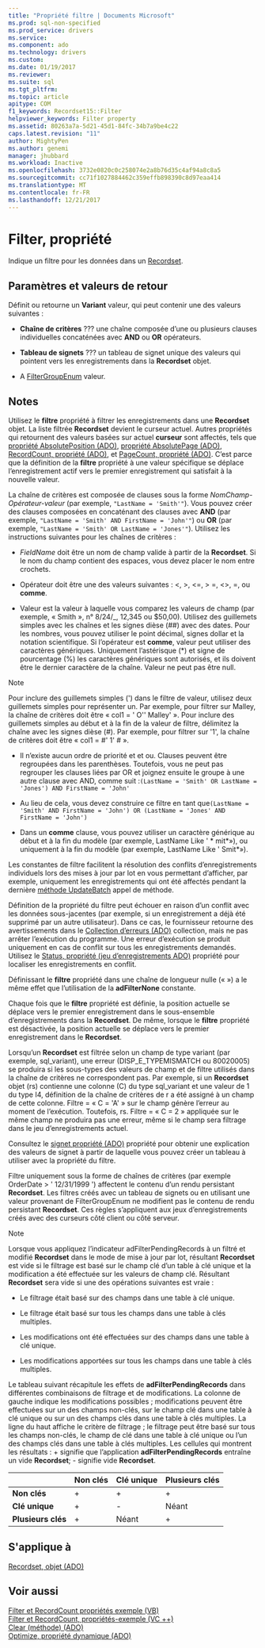 ```yaml
---
title: "Propriété filtre | Documents Microsoft"
ms.prod: sql-non-specified
ms.prod_service: drivers
ms.service: 
ms.component: ado
ms.technology: drivers
ms.custom: 
ms.date: 01/19/2017
ms.reviewer: 
ms.suite: sql
ms.tgt_pltfrm: 
ms.topic: article
apitype: COM
f1_keywords: Recordset15::Filter
helpviewer_keywords: Filter property
ms.assetid: 80263a7a-5d21-45d1-84fc-34b7a9be4c22
caps.latest.revision: "11"
author: MightyPen
ms.author: genemi
manager: jhubbard
ms.workload: Inactive
ms.openlocfilehash: 3732e0820c0c258074e2a8b76d35c4af94a8c8a5
ms.sourcegitcommit: cc71f1027884462c359effb898390c8d97eaa414
ms.translationtype: MT
ms.contentlocale: fr-FR
ms.lasthandoff: 12/21/2017
---
```

# <a name="filter-property"></a>Filter, propriété
Indique un filtre pour les données dans un [Recordset](../../../ado/reference/ado-api/recordset-object-ado.md).  
  
## <a name="settings-and-return-values"></a>Paramètres et valeurs de retour  
 Définit ou retourne un **Variant** valeur, qui peut contenir une des valeurs suivantes :  
  
-   **Chaîne de critères** ??? une chaîne composée d’une ou plusieurs clauses individuelles concaténées avec **AND** ou **OR** opérateurs.  
  
-   **Tableau de signets** ??? un tableau de signet unique des valeurs qui pointent vers les enregistrements dans la **Recordset** objet.  
  
-   A [FilterGroupEnum](../../../ado/reference/ado-api/filtergroupenum.md) valeur.  
  
## <a name="remarks"></a>Notes   
 Utilisez le **filtre** propriété à filtrer les enregistrements dans une **Recordset** objet. La liste filtrée **Recordset** devient le curseur actuel. Autres propriétés qui retournent des valeurs basées sur actuel **curseur** sont affectés, tels que [propriété AbsolutePosition (ADO)](../../../ado/reference/ado-api/absoluteposition-property-ado.md), [propriété AbsolutePage (ADO)](../../../ado/reference/ado-api/absolutepage-property-ado.md), [ RecordCount, propriété (ADO)](../../../ado/reference/ado-api/recordcount-property-ado.md), et [PageCount, propriété (ADO)](../../../ado/reference/ado-api/pagecount-property-ado.md). C’est parce que la définition de la **filtre** propriété à une valeur spécifique se déplace l’enregistrement actif vers le premier enregistrement qui satisfait à la nouvelle valeur.  
  
 La chaîne de critères est composée de clauses sous la forme *NomChamp-Opérateur-valeur* (par exemple, `"LastName = 'Smith'"`). Vous pouvez créer des clauses composées en concaténant des clauses avec **AND** (par exemple, `"LastName = 'Smith' AND FirstName = 'John'"`) ou **OR** (par exemple, `"LastName = 'Smith' OR LastName = 'Jones'"`). Utilisez les instructions suivantes pour les chaînes de critères :  
  
-   *FieldName* doit être un nom de champ valide à partir de la **Recordset**. Si le nom du champ contient des espaces, vous devez placer le nom entre crochets.  
  
-   Opérateur doit être une des valeurs suivantes : \<, >, \<=, > =, <>, =, ou **comme**.  
  
-   Valeur est la valeur à laquelle vous comparez les valeurs de champ (par exemple, « Smith », n° 8/24/&#95;, 12,345 ou $50,00). Utilisez des guillemets simples avec les chaînes et les signes dièse (##) avec des dates. Pour les nombres, vous pouvez utiliser le point décimal, signes dollar et la notation scientifique. Si l’opérateur est **comme**, valeur peut utiliser des caractères génériques. Uniquement l’astérisque (*) et signe de pourcentage (%) les caractères génériques sont autorisés, et ils doivent être le dernier caractère de la chaîne. Valeur ne peut pas être null.  
  
> [!NOTE]
>  Pour inclure des guillemets simples (') dans le filtre de valeur, utilisez deux guillemets simples pour représenter un. Par exemple, pour filtrer sur Malley, la chaîne de critères doit être « col1 = ' O'' Malley' ». Pour inclure des guillemets simples au début et à la fin de la valeur de filtre, délimitez la chaîne avec les signes dièse (#). Par exemple, pour filtrer sur '1', la chaîne de critères doit être « col1 = #' 1' # ».  
  
-   Il n’existe aucun ordre de priorité et et ou. Clauses peuvent être regroupées dans les parenthèses. Toutefois, vous ne peut pas regrouper les clauses liées par OR et joignez ensuite le groupe à une autre clause avec AND, comme suit :`(LastName = 'Smith' OR LastName = 'Jones') AND FirstName = 'John'`  
  
-   Au lieu de cela, vous devez construire ce filtre en tant que`(LastName = 'Smith' AND FirstName = 'John') OR (LastName = 'Jones' AND FirstName = 'John')`  
  
-   Dans un **comme** clause, vous pouvez utiliser un caractère générique au début et à la fin du modèle (par exemple, LastName Like ' * mit\*»), ou uniquement à la fin du modèle (par exemple, LastName Like ' Smit\*»).  
  
 Les constantes de filtre facilitent la résolution des conflits d’enregistrements individuels lors des mises à jour par lot en vous permettant d’afficher, par exemple, uniquement les enregistrements qui ont été affectés pendant la dernière [méthode UpdateBatch](../../../ado/reference/ado-api/updatebatch-method.md) appel de méthode.  
  
 Définition de la propriété du filtre peut échouer en raison d’un conflit avec les données sous-jacentes (par exemple, si un enregistrement a déjà été supprimé par un autre utilisateur). Dans ce cas, le fournisseur retourne des avertissements dans le [Collection d’erreurs (ADO)](../../../ado/reference/ado-api/errors-collection-ado.md) collection, mais ne pas arrêter l’exécution du programme. Une erreur d’exécution se produit uniquement en cas de conflit sur tous les enregistrements demandés. Utilisez le [Status, propriété (jeu d’enregistrements ADO)](../../../ado/reference/ado-api/status-property-ado-recordset.md) propriété pour localiser les enregistrements en conflit.  
  
 Définissant le **filtre** propriété dans une chaîne de longueur nulle (« ») a le même effet que l’utilisation de la **adFilterNone** constante.  
  
 Chaque fois que le **filtre** propriété est définie, la position actuelle se déplace vers le premier enregistrement dans le sous-ensemble d’enregistrements dans la **Recordset**. De même, lorsque le **filtre** propriété est désactivée, la position actuelle se déplace vers le premier enregistrement dans le **Recordset**.  
  
 Lorsqu’un **Recordset** est filtrée selon un champ de type variant (par exemple, sql_variant), une erreur (DISP_E_TYPEMISMATCH ou 80020005) se produira si les sous-types des valeurs de champ et de filtre utilisés dans la chaîne de critères ne correspondent pas. Par exemple, si un **Recordset** objet (rs) contienne une colonne (C) du type sql_variant et une valeur de 1 du type I4, définition de la chaîne de critères de r a été assigné à un champ de cette colonne. Filtre = « C = 'A' » sur le champ génère l’erreur au moment de l’exécution. Toutefois, rs. Filtre = « C = 2 » appliquée sur le même champ ne produira pas une erreur, même si le champ sera filtrage dans le jeu d’enregistrements actuel.  
  
 Consultez le [signet propriété (ADO)](../../../ado/reference/ado-api/bookmark-property-ado.md) propriété pour obtenir une explication des valeurs de signet à partir de laquelle vous pouvez créer un tableau à utiliser avec la propriété du filtre.  
  
 Filtre uniquement sous la forme de chaînes de critères (par exemple OrderDate > ' 12/31/1999 ') affectent le contenu d’un rendu persistant **Recordset**. Les filtres créés avec un tableau de signets ou en utilisant une valeur provenant de FilterGroupEnum ne modifient pas le contenu de rendu persistant **Recordset**. Ces règles s’appliquent aux jeux d’enregistrements créés avec des curseurs côté client ou côté serveur.  
  
> [!NOTE]
>  Lorsque vous appliquez l’indicateur adFilterPendingRecords à un filtré et modifié **Recordset** dans le mode de mise à jour par lot, résultant **Recordset** est vide si le filtrage est basé sur le champ clé d’un table à clé unique et la modification a été effectuée sur les valeurs de champ clé. Résultant **Recordset** sera vide si une des opérations suivantes est vraie :  
  
-   Le filtrage était basé sur des champs dans une table à clé unique.  
  
-   Le filtrage était basé sur tous les champs dans une table à clés multiples.  
  
-   Les modifications ont été effectuées sur des champs dans une table à clé unique.  
  
-   Les modifications apportées sur tous les champs dans une table à clés multiples.  
  
 Le tableau suivant récapitule les effets de **adFilterPendingRecords** dans différentes combinaisons de filtrage et de modifications. La colonne de gauche indique les modifications possibles ; modifications peuvent être effectuées sur un des champs non-clés, sur le champ clé dans une table à clé unique ou sur un des champs clés dans une table à clés multiples. La ligne du haut affiche le critère de filtrage ; le filtrage peut être basé sur tous les champs non-clés, le champ de clé dans une table à clé unique ou l’un des champs clés dans une table à clés multiples. Les cellules qui montrent les résultats : + signifie que l’application **adFilterPendingRecords** entraîne un vide **Recordset**; - signifie vide **Recordset**.  
  
||Non clés|Clé unique|Plusieurs clés|  
|-|--------------|----------------|-------------------|  
|**Non clés**|+|+|+|  
|**Clé unique**|+|-|Néant|  
|**Plusieurs clés**|+|Néant|+|  
  
## <a name="applies-to"></a>S'applique à  
 [Recordset, objet (ADO)](../../../ado/reference/ado-api/recordset-object-ado.md)  
  
## <a name="see-also"></a>Voir aussi  
 [Filter et RecordCount propriétés exemple (VB)](../../../ado/reference/ado-api/filter-and-recordcount-properties-example-vb.md)   
 [Filter et RecordCount, propriétés-exemple (VC ++)](../../../ado/reference/ado-api/filter-and-recordcount-properties-example-vc.md)   
 [Clear (méthode) (ADO)](../../../ado/reference/ado-api/clear-method-ado.md)   
 [Optimize, propriété dynamique (ADO)](../../../ado/reference/ado-api/optimize-property-dynamic-ado.md)
